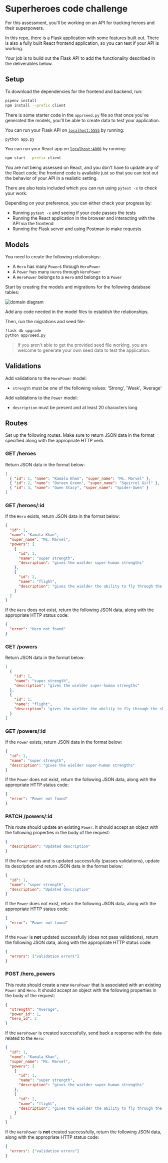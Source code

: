 # Superheroes code challenge

For this assessment, you'll be working on an API for tracking heroes and their
superpowers.

In this repo, there is a Flask application with some features built out. There
is also a fully built React frontend application, so you can test if your API is
working.

Your job is to build out the Flask API to add the functionality described in the
deliverables below.

## Setup

To download the dependencies for the frontend and backend, run:

```sh
pipenv install
npm install --prefix client
```

There is some starter code in the `app/seed.py` file so that once you've
generated the models, you'll be able to create data to test your application.

You can run your Flask API on [`localhost:5555`](http://localhost:5555) by running:

```sh
python app.py
```

You can run your React app on [`localhost:4000`](http://localhost:4000) by running:

```sh
npm start --prefix client
```

You are not being assessed on React, and you don't have to update any of the React
code; the frontend code is available just so that you can test out the behavior
of your API in a realistic setting.

There are also tests included which you can run using `pytest -x` to check your work.

Depending on your preference, you can either check your progress by:

- Running `pytest -x` and seeing if your code passes the tests
- Running the React application in the browser and interacting with the API via
  the frontend
- Running the Flask server and using Postman to make requests

## Models

You need to create the following relationships:

- A `Hero` has many `Power`s through `HeroPower`
- A `Power` has many `Hero`s through `HeroPower`
- A `HeroPower` belongs to a `Hero` and belongs to a `Power`

Start by creating the models and migrations for the following database tables:

![domain diagram](domain.png)

Add any code needed in the model files to establish the relationships.

Then, run the migrations and seed file:

```sh
flask db upgrade
python app/seed.py
```

> If you aren't able to get the provided seed file working, you are welcome to
> generate your own seed data to test the application.

## Validations

Add validations to the `HeroPower` model:

- `strength` must be one of the following values: 'Strong', 'Weak', 'Average'

Add validations to the `Power` model:

- `description` must be present and at least 20 characters long

## Routes

Set up the following routes. Make sure to return JSON data in the format
specified along with the appropriate HTTP verb.

### GET /heroes

Return JSON data in the format below:

```json
[
  { "id": 1, "name": "Kamala Khan", "super_name": "Ms. Marvel" },
  { "id": 2, "name": "Doreen Green", "super_name": "Squirrel Girl" },
  { "id": 3, "name": "Gwen Stacy", "super_name": "Spider-Gwen" }
]
```

### GET /heroes/:id

If the `Hero` exists, return JSON data in the format below:

```json
{
  "id": 1,
  "name": "Kamala Khan",
  "super_name": "Ms. Marvel",
  "powers": [
    {
      "id": 1,
      "name": "super strength",
      "description": "gives the wielder super-human strengths"
    },
    {
      "id": 2,
      "name": "flight",
      "description": "gives the wielder the ability to fly through the skies at supersonic speed"
    }
  ]
}
```

If the `Hero` does not exist, return the following JSON data, along with
the appropriate HTTP status code:

```json
{
  "error": "Hero not found"
}
```

### GET /powers

Return JSON data in the format below:

```json
[
  {
    "id": 1,
    "name": "super strength",
    "description": "gives the wielder super-human strengths"
  },
  {
    "id": 1,
    "name": "flight",
    "description": "gives the wielder the ability to fly through the skies at supersonic speed"
  }
]
```

### GET /powers/:id

If the `Power` exists, return JSON data in the format below:

```json
{
  "id": 1,
  "name": "super strength",
  "description": "gives the wielder super-human strengths"
}
```

If the `Power` does not exist, return the following JSON data, along with
the appropriate HTTP status code:

```json
{
  "error": "Power not found"
}
```

### PATCH /powers/:id

This route should update an existing `Power`. It should accept an object with
the following properties in the body of the request:

```json
{
  "description": "Updated description"
}
```

If the `Power` exists and is updated successfully (passes validations), update
its description and return JSON data in the format below:

```json
{
  "id": 1,
  "name": "super strength",
  "description": "Updated description"
}
```

If the `Power` does not exist, return the following JSON data, along with
the appropriate HTTP status code:

```json
{
  "error": "Power not found"
}
```

If the `Power` is **not** updated successfully (does not pass validations),
return the following JSON data, along with the appropriate HTTP status code:

```json
{
  "errors": ["validation errors"]
}
```

### POST /hero_powers

This route should create a new `HeroPower` that is associated with an
existing `Power` and `Hero`. It should accept an object with the following
properties in the body of the request:

```json
{
  "strength": "Average",
  "power_id": 1,
  "hero_id": 3
}
```

If the `HeroPower` is created successfully, send back a response with the data
related to the `Hero`:

```json
{
  "id": 1,
  "name": "Kamala Khan",
  "super_name": "Ms. Marvel",
  "powers": [
    {
      "id": 1,
      "name": "super strength",
      "description": "gives the wielder super-human strengths"
    },
    {
      "id": 2,
      "name": "flight",
      "description": "gives the wielder the ability to fly through the skies at supersonic speed"
    }
  ]
}
```

If the `HeroPower` is **not** created successfully, return the following
JSON data, along with the appropriate HTTP status code:

```json
{
  "errors": ["validation errors"]
}
```
